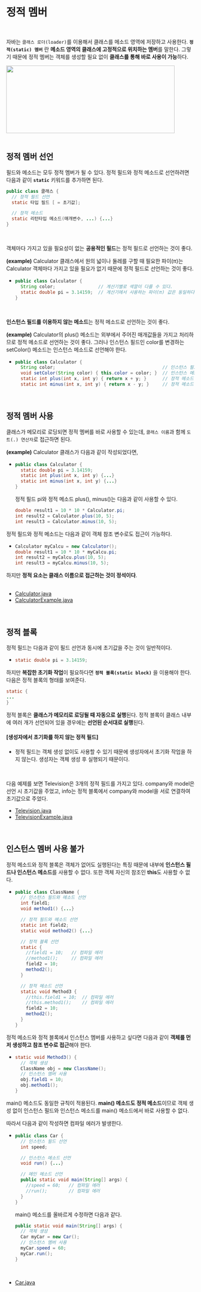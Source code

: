 # 정적 멤버
<br/>

자바는 `클래스 로더(loader)`를 이용해서 클래스를 메소드 영역에 저장하고 사용한다. **`정적(static) 멤버`** 란 **메소드 영역의 클래스에 고정적으로 위치하는 멤버**를 말한다.
그렇기 때문에 정적 멤버는 객체를 생성할 필요 없이 **클래스를 통해 바로 사용이 가능**하다.

<img src="https://github.com/silxbro/java/assets/142463332/c59e48ac-457c-4a7f-9f10-d464a38fa704" width="450" height="180"/>

<br/>
<br/>

## 정적 멤버 선언
필드와 메소드는 모두 정적 멤버가 될 수 있다. 정적 필드와 정적 메소드로 선언하려면 다음과 같이 **`static`** 키워드를 추가하면 된다.
```java
public class 클래스 {
  // 정적 필드 선언
  static 타입 필드 [ = 초기값];

  // 정적 메소드
  static 리턴타입 메소드(매개변수, ...) {...}
}
```
<br/>

객체마다 가지고 있을 필요성이 없는 **공용적인 필드**는 정적 필드로 선언하는 것이 좋다.

**(example)**  Calculator 클래스에서 원의 넓이나 둘레를 구할 때 필요한 파이(π)는 Calculator 객체마다 가지고 있을 필요가 없기 때문에 정적 필드로 선언하는 것이 좋다.
- ```java
  public class Calculator {
    String color;                // 계산기별로 색깔이 다를 수 있다.
    static double pi = 3.14159;  // 계산기에서 사용하는 파이(π) 값은 동일하다.
  }
  ```
<br/>

**인스턴스 필드를 이용하지 않는 메소드**는 정적 메소드로 선언하는 것이 좋다.

**(example)**  Calculator의 plus() 메소드는 외부에서 주어진 매개값들을 가지고 처리하므로 정적 메소드로 선언하는 것이 좋다.
그러나 인스턴스 필드인 color를 변경하는 setColor() 메소드는 인스턴스 메소드로 선언해야 한다.
- ```java
  public class Calculator {
    String color;                                        // 인스턴스 필드
    void setColor(String color) { this.color = color; }  // 인스턴스 메소드
    static int plus(int x, int y) { return x + y; }      // 정적 메소드
    static int minus(int x, int y) { return x - y; }     // 정적 메소드
  ```
<br/>

## 정적 멤버 사용
클래스가 메모리로 로딩되면 정적 멤버를 바로 사용할 수 있는데, `클래스 이름`과 함께 `도트(.) 연산자`로 접근하면 된다.

**(example)** Calculator 클래스가 다음과 같이 작성되었다면,
- ```java
  public class Calculator {
    static double pi = 3.14159;
    static int plus(int x, int y) {...}
    static int minus(int x, int y) {...}
  }
  ```
  정적 필드 pi와 정적 메소드 plus(), minus()는 다음과 같이 사용할 수 있다.
  ```java
  double result1 = 10 * 10 * Calculator.pi;
  int result2 = Calculator.plus(10, 5);
  int result3 = Calculator.minus(10, 5);
  ```

정적 필드와 정적 메소드는 다음과 같이 객체 참조 변수로도 접근이 가능하다.
- ```java
  Calculator myCalcu = new Calculator();
  double result1 = 10 * 10 * myCalcu.pi;
  int result2 = myCalcu.plus(10, 5);
  int result3 = myCalcu.minus(10, 5);
  ```

하지만 **정적 요소는 클래스 이름으로 접근하는 것이 정석이다**.
<br/>
<br/>

- [Calculator.java](https://github.com/silxbro/java/blob/main/src/thisisjava/ch06/sec10/exam01/Calculator.java)
- [CalculatorExample.java](https://github.com/silxbro/java/blob/main/src/thisisjava/ch06/sec10/exam01/CalculatorExample.java)

<br/>

## 정적 블록
정적 필드는 다음과 같이 필드 선언과 동시에 초기값을 주는 것이 일반적이다.
- ```java
  static double pi = 3.14159;
  ```

하지만 **복잡한 초기화 작업**이 필요하다면 **`정적 블록(static block)`** 을 이용해야 한다. 다음은 정적 블록의 형태를 보여준다.
```java
static {
...
}
```
정적 블록은 **클래스가 메모리로 로딩될 때 자동으로 실행**된다. 정적 블록이 클래스 내부에 여러 개가 선언되어 있을 경우에는 **선언된 순서대로 실행**된다.

#### [생성자에서 초기화를 하지 않는 정적 필드]
- 정적 필드는 객체 생성 없이도 사용할 수 있기 때문에 생성자에서 초기화 작업을 하지 않는다. 생성자는 객체 생성 후 실행되기 때문이다.
<br/>

다음 예제를 보면 Television은 3개의 정적 필드를 가지고 있다. company와 model은 선언 시 초기값을 주었고, info는 정적 블록에서 company와 model을 서로 연결하여 초기값으로 주었다.
- [Television.java](https://github.com/silxbro/java/blob/main/src/thisisjava/ch06/sec10/exam02/Television.java)
- [TelevisionExample.java](https://github.com/silxbro/java/blob/main/src/thisisjava/ch06/sec10/exam02/TelevisionExample.java)
<br/>

## 인스턴스 멤버 사용 불가
정적 메소드와 정적 블록은 객체가 없어도 실행된다는 특징 때문에 내부에 **인스턴스 필드나 인스턴스 메소드**를 사용할 수 없다. 또한 객체 자신의 참조인 **this**도 사용할 수 없다.
- ```java
  public class ClassName {
    // 인스턴스 필드와 메소드 선언
    int field1;
    void method1() {...}

    // 정적 필드와 메소드 선언
    static int field2;
    static void method2() {...}

    // 정적 블록 선언
    static {
      //field1 = 10;   // 컴파일 에러
      //method1();     // 컴파일 에러
      field2 = 10;
      method2();
    }

    // 정적 메소드 선언
    static void Method3 {
      //this.field1 = 10;  // 컴파일 에러
      //this.method1();    // 컴파일 에러
      field2 = 10;
      method2();
    }
  }
  ```

정적 메소드와 정적 블록에서 인스턴스 멤버를 사용하고 싶다면 다음과 같이 **객체를 먼저 생성하고 참조 변수로 접근**해야 한다.
- ```java
  static void Method3() {
    // 객체 생성
    ClassName obj = new ClassName();
    // 인스턴스 멤버 사용
    obj.field1 = 10;
    obj.method1();
  }
  ```

main() 메소드도 동일한 규칙이 적용된다. **main() 메소드도 정적 메소드**이므로 객체 생성 없이 인스턴스 필드와 인스턴스 메소드를 main() 메소드에서 바로 사용할 수 없다.

따라서 다음과 같이 작성하면 컴파일 에러가 발생한다.
- ```java
  public class Car {
    // 인스턴스 필드 선언
    int speed;

    // 인스턴스 메소드 선언
    void run() {...}

    // 메인 메소드 선언
    public static void main(String[] args) {
      //speed = 60;   // 컴파일 에러
      //run();        // 컴파일 에러
    }
  }
  ```

  main() 메소드를 올바르게 수정하면 다음과 같다.
  ```java
  public static void main(String[] args) {
    // 객체 생성
    Car myCar = new Car();
    // 인스턴스 멤버 사용
    myCar.speed = 60;
    myCar.run();
  }
  ```
<br/>

- [Car.java](https://github.com/silxbro/java/blob/main/src/thisisjava/ch06/sec10/exam03/Car.java)
